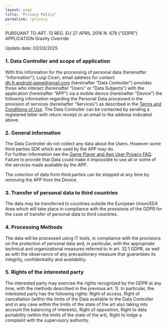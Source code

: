 ```yaml
---
layout: page
title: "Privacy Policy"
permalink: /privacy
---
```


PURSUANT TO ART. 13 REG. EU 27 APRIL 2016 N. 679 (“GDPR”)
APPLICATION Gravity Override

Update date: 02/03/2025

### 1. Data Controller and scope of application

With this information for the processing of personal data (hereinafter “Information”), Luigi Ciceri, email address for contact dh.fr.android.game@gmail.com (hereinafter “Data Controller”) provides those who interact (hereinafter “Users” or “Data Subjects”) with the application (hereinafter “APP”) via a mobile device (hereinafter “Device”) the following information regarding the Personal Data processed in the provision of services (hereinafter “Services”) as described in the [Terms and Conditions of Use](/terms). The Data Controller can be contacted by sending a registered letter with return receipt or an email to the address indicated above.

### 2. General information
The Data Controller do not collect any data about the Users. However some third parties SDK which are used by the APP may do.<br> For further information see the [Game Player and App User Privacy FAQ](https://unity.com/legal/game-player-and-app-user-privacy-faq).<br>
Failure to provide that Data could make it impossible to use all or some of the services made available by the APP.

The colection of data from third parties can be stopped at any time by removing the APP from the Device.

### 3. Transfer of personal data to third countries
The data may be transferred to countries outside the European Union/EEA Area which will take place in compliance with the provisions of the GDPR for the case of transfer of personal data to third countries.

### 4. Processing Methods
The data will be processed using IT tools, in compliance with the provisions on the protection of personal data and, in particular, with the appropriate technical and organizational measures referred to in art. 32.1 GDPR, as well as with the observance of any precautionary measure that guarantees its integrity, confidentiality and availability.

### 5. Rights of the interested party
The interested party may exercise the rights recognized by the GDPR at any time, with the methods described in the previous art. 1). In particular, the interested party has the following rights: Right of access, Right of cancellation (within the limits of the Data available to the Data Controller and in any case within the limits of the state of the art also taking into account the balancing of interests), Right of opposition, Right to data portability (within the limits of the state of the art), Right to lodge a complaint with the supervisory authority.
